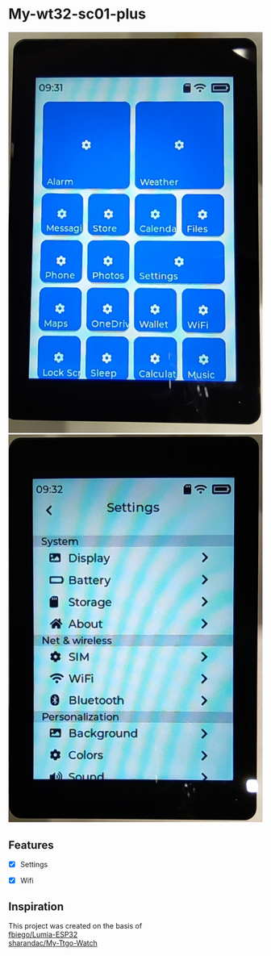 # My-wt32-sc01-plus
![As of 2022-10-21](images/home.jpg)
![As of 2022-10-21](images/set.jpg)

## Features
- [x] Settings 
- [x] Wifi


## Inspiration
This project was created on the basis of <br>
[fbiego/Lumia-ESP32](https://github.com/fbiego/Lumia-ESP32)<br> 
[sharandac/My-Ttgo-Watch](https://github.com/sharandac/My-Ttgo-Watch)<br>
